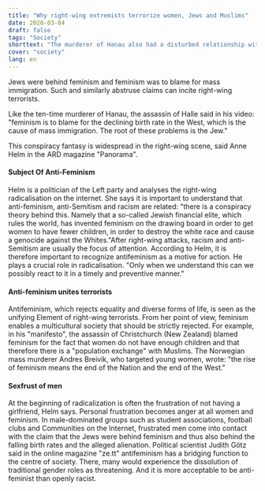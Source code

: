 ```yaml
---
title: "Why right-wing extremists terrorize women, Jews and Muslims"
date: 2020-03-04
draft: false
tags: "Society"
shorttext: "The murderer of Hanau also had a disturbed relationship with women. Feminism is to blame for the falling birth rate."
cover: "society"
lang: en
---
```


Jews were behind feminism and feminism was to blame for mass immigration. Such and similarly abstruse claims can incite right-wing terrorists.

Like the ten-time murderer of Hanau, the assassin of Halle said in his video: "feminism is to blame for the declining birth rate in the West, which is the cause of mass immigration. The root of these problems is the Jew."

This conspiracy fantasy is widespread in the right-wing scene, said Anne Helm in the ARD magazine "Panorama".

#### Subject Of Anti-Feminism

Helm is a politician of the Left party and analyses the right-wing radicalisation on the internet. She says it is important to understand that anti-feminism, anti-Semitism and racism are related: "there is a conspiracy theory behind this. Namely that a so-called Jewish financial elite, which rules the world, has invented feminism on the drawing board in order to get women to have fewer children, in order to destroy the white race and cause a genocide against the Whites."After right-wing attacks, racism and anti-Semitism are usually the focus of attention. According to Helm, it is therefore important to recognize antifeminism as a motive for action. He plays a crucial role in radicalisation. "Only when we understand this can we possibly react to it in a timely and preventive manner."

#### Anti-feminism unites terrorists

Antifeminism, which rejects equality and diverse forms of life, is seen as the unifying Element of right-wing terrorists. From her point of view, feminism enables a multicultural society that should be strictly rejected. For example, in his "manifesto", the assassin of Christchurch (New Zealand) blamed feminism for the fact that women do not have enough children and that therefore there is a "population exchange" with Muslims. The Norwegian mass murderer Andres Breivik, who targeted young women, wrote: "the rise of feminism means the end of the Nation and the end of the West."

#### Sexfrust of men

At the beginning of radicalization is often the frustration of not having a girlfriend, Helm says. Personal frustration becomes anger at all women and feminism. In male-dominated groups such as student associations, football clubs and Communities on the Internet, frustrated men come into contact with the claim that the Jews were behind feminism and thus also behind the falling birth rates and the alleged alienation. Political scientist Judith Götz said in the online magazine "ze.tt" antifeminism has a bridging function to the centre of society. There, many would experience the dissolution of traditional gender roles as threatening. And it is more acceptable to be anti-feminist than openly racist.
